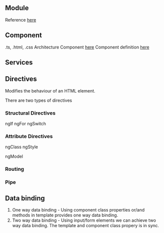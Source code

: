 ## Module
Reference [here](https://angular.io/guide/architecture-modules)

## Component
.ts, .html, .css
Architecture Component [here](https://angular.io/guide/architecture-components)
Component definition [here](https://angular.io/guide/what-is-angular#components)

## Services
## Directives
Modifies the behaviour of an HTML element.

There are two types of directives
### Structural Directives
ngIf
ngFor
ngSwitch

### Attribute Directives
ngClass
ngStyle

ngModel
### Routing
### Pipe

## Data binding
1. One way data binding - Using component class properties or/and methods in template provides one way data binding.
2. Two way data binding - Using input/form elements we can achieve two way data binding. The template and component class propery is in sync.